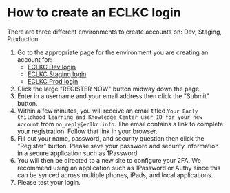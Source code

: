 # How to create an ECLKC login

There are three different environments to create accounts on: Dev, Staging, Production.

1. Go to the appropriate page for the environment you are creating an account for:
   * [ECLKC Dev login](https://eclkcdev.cleverex.com/cas/login?service=https%3A%2F%2Feclkcdev.cleverex.com%2F&locale=en)
   * [ECLKC Staging login](https://stage.eclkc.info/cas/login?service=https%3A%2F%2Fstage.eclkc.info%2F&locale=en)
   * [ECLKC Prod login](https://eclkc.ohs.acf.hhs.gov/cas/login?service=https%3A%2F%2Feclkc.ohs.acf.hhs.gov%2F&locale=en)
2. Click the large "REGISTER NOW" button midway down the page.
3. Enter in a username and your email address then click the "Submit" button.
4. Within a few minutes, you will receive an email titled `Your Early Childhood Learning and Knowledge Center user ID for your new Account` from `no_reply@eclkc.info`.
The email contains a link to complete your registration.
Follow that link in your browser.
5. Fill out your name, password, and security question then click the "Register" button.
Please save your password and security information in a secure application such as 1Password.
6. You will then be directed to a new site to configure your 2FA.
We recommend using an application such as 1Password or Authy since this can be synced across multiple phones, iPads, and local applications.
7. Please test your login.
